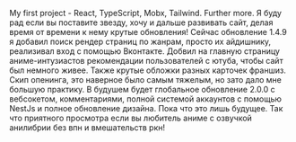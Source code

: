 My first project - React, TypeScript, Mobx, Tailwind. Further more.
Я буду рад если вы поставите звезду, хочу и дальше развивать сайт, делая время от времени к нему крутые обновления!
Сейчас обновление 1.4.9 я добавил поиск рендер страниц по жанрам, просто их айдишнику, реализивал вход с помощью Вконтакте. 
Добвил на главную страницу аниме-интузиастов рекомендации пользователей с ютуба, чтобы сайт был немного живее. Также крутые обложки разных карточек франшиз. Скип опенинга, это наверное было самым тяжелым, но зато дало мне большую практику. 
В будушем будет глобальное обновление 2.0.0 с вебсокетом, комментариями, полной системой аккаунтов с помощью NestJs и полное обновление дизайна. Пока что это лишь будущее. 
Так что приятного просмотра если вы любитель аниме с озвучкой анилибрии без впн и вмешательств ркн!     
